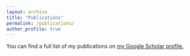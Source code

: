 ```yaml
---
layout: archive
title: "Publications"
permalink: /publications/
author_profile: true
---
```

You can find a full list of my publications on <u><a href="{{author.googlescholar}}">my Google Scholar profile</a>.</u>

